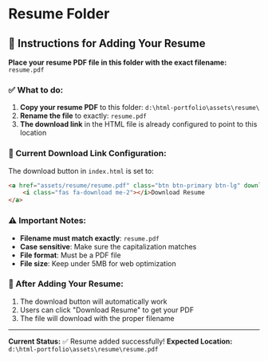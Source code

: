 # Resume Folder

## 📄 Instructions for Adding Your Resume

**Place your resume PDF file in this folder with the exact filename:**
`resume.pdf`

### ✅ What to do:

1. **Copy your resume PDF** to this folder: `d:\html-portfolio\assets\resume\`
2. **Rename the file** to exactly: `resume.pdf`
3. **The download link** in the HTML file is already configured to point to this location

### 🔗 Current Download Link Configuration:

The download button in `index.html` is set to:
```html
<a href="assets/resume/resume.pdf" class="btn btn-primary btn-lg" download>
    <i class="fas fa-download me-2"></i>Download Resume
</a>
```

### ⚠️ Important Notes:

- **Filename must match exactly**: `resume.pdf`
- **Case sensitive**: Make sure the capitalization matches
- **File format**: Must be a PDF file
- **File size**: Keep under 5MB for web optimization

### 🚀 After Adding Your Resume:

1. The download button will automatically work
2. Users can click "Download Resume" to get your PDF
3. The file will download with the proper filename

---

**Current Status:** ✅ Resume added successfully!
**Expected Location:** `d:\html-portfolio\assets\resume\resume.pdf`
